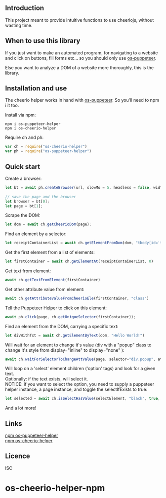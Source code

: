 Introduction
------------

This project meant to provide intuitive functions to use cheeriojs, without wasting time.

## When to use this library
If you just want to make an automated program, for navigating to a website and click on buttons, fill forms etc... so you should only use [os-puppeteer](https://www.npmjs.com/package/os-puppeteer-helper).

Else you want to analyze a DOM of a website more thoroughly, this is the library.


## Installation and use

The cheerio helper works in hand with [os-puppeteer](https://github.com/osfunapps/os-puppeteer-helper-npm). So you'll need to npm i it too. 

Install via npm:
    
    npm i os-puppeteer-helper
    npm i os-cheerio-helper
        
Require ch and ph:
```js
var ch = require("os-cheerio-helper")
var ph = require("os-puppeteer-helper")
 ```

## Quick start

Create a browser:     
```js    
let bt = await ph.createBrowser(url, slowMo = 5, headless = false, width = 1300, height = 768)
    
// save the page and the browser
let browser = bt[0];
let page = bt[1];
```
        
Scrape the DOM:
```js
let dom = await ch.getCheerioDom(page);
```

Find an element by a selector:
```js
let receiptContainerList = await ch.getElementFromDom(dom, "tbody[id='the-list'] tr");
```
Get the first element from a list of elements:
```js
let firstContainer = await ch.getElementAt(receiptContainerList, 0)
```
Get text from element:
```js
await ch.getTextFromElement(firstContainer)   
``` 
Get other attribute value from element:
```js
await ch.getAttributeValueFromCheerioEle(firstContainer, "class")   
```                 
Tell the Puppeteer Helper to click on this element:  
```js
await ph.click(page, ch.getUniqueSelector(firstContainer));
```    
Find an element from the DOM, carrying a specific text:
```js
let divWithTxt = await ch.getElementByText(dom, "Hello World!")    
```
Will wait for an element to change it's value (div with a "popup" class to change it's style from display="inline" to display="none" ):
```js
await ch.waitForSelectorToChangeAttValue(page, selector="div.popup", att="style", val="display: none;", checkEach=2000)
```
Will loop on a 'select' element children ('option' tags) and look for a given text.\
Optionally: if the text exists, will select it.\
NOTICE: if you want to select the option, you need to supply a puppeteer helper instance, a page instance, and toggle the selectIfExists to true:
```js
let selected = await ch.isSelectHasValue(selectElement, "black", true, ph, page);
```        
And a lot more!

## Links
[npm os-puppeteer-helper](https://www.npmjs.com/package/os-puppeteer-helper)\
[npm os-cheerio-helper](https://www.npmjs.com/package/os-cheerio-helper)

## Licence
ISC

# os-cheerio-helper-npm
